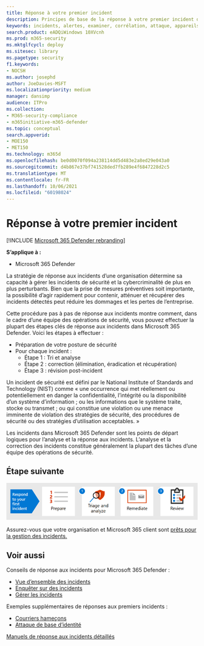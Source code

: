 ```yaml
---
title: Réponse à votre premier incident
description: Principes de base de la réponse à votre premier incident dans Microsoft 365 Defender.
keywords: incidents, alertes, examiner, corrélation, attaque, appareils, utilisateurs, identités, identité, boîte aux lettres, e-mail, 365, microsoft, m365, réponse aux incidents, cyber-attaque, auto-étude, montée en puissance, montée en puissance, intégration, répondeur d’incident
search.product: eADQiWindows 10XVcnh
ms.prod: m365-security
ms.mktglfcycl: deploy
ms.sitesec: library
ms.pagetype: security
f1.keywords:
- NOCSH
ms.author: josephd
author: JoeDavies-MSFT
ms.localizationpriority: medium
manager: dansimp
audience: ITPro
ms.collection:
- M365-security-compliance
- m365initiative-m365-defender
ms.topic: conceptual
search.appverid:
- MOE150
- MET150
ms.technology: m365d
ms.openlocfilehash: be0d0070f094a238114dd5d483e2a8ed29e043a0
ms.sourcegitcommit: d4b867e37bf741528ded7fb289e4f6847228d2c5
ms.translationtype: MT
ms.contentlocale: fr-FR
ms.lasthandoff: 10/06/2021
ms.locfileid: "60198024"
---
```

# <a name="responding-to-your-first-incident"></a>Réponse à votre premier incident

[!INCLUDE [Microsoft 365 Defender rebranding](../includes/microsoft-defender.md)]

**S’applique à :**
- Microsoft 365 Defender

La stratégie de réponse aux incidents d’une organisation détermine sa capacité à gérer les incidents de sécurité et la cybercriminalité de plus en plus perturbants. Bien que la prise de mesures préventives soit importante, la possibilité d’agir rapidement pour contenir, atténuer et récupérer des incidents détectés peut réduire les dommages et les pertes de l’entreprise.

Cette procédure pas à pas de réponse aux incidents montre comment, dans le cadre d’une équipe des opérations de sécurité, vous pouvez effectuer la plupart des étapes clés de réponse aux incidents dans Microsoft 365 Defender. Voici les étapes à effectuer :

- Préparation de votre posture de sécurité
- Pour chaque incident :
  - Étape 1 : Tri et analyse
  - Étape 2 : correction (élimination, éradication et récupération)
  - Étape 3 : révision post-incident

Un incident de sécurité est défini par le National Institute of Standards and Technology (NIST) comme « une occurrence qui met réellement ou potentiellement en danger la confidentialité, l’intégrité ou la disponibilité d’un système d’information ; ou les informations que le système traite, stocke ou transmet ; ou qui constitue une violation ou une menace imminente de violation des stratégies de sécurité, des procédures de sécurité ou des stratégies d’utilisation acceptables. »

Les incidents dans Microsoft 365 Defender sont les points de départ logiques pour l’analyse et la réponse aux incidents. L’analyse et la correction des incidents constitue généralement la plupart des tâches d’une équipe des opérations de sécurité.

## <a name="next-step"></a>Étape suivante

[![Préparez votre organisation et votre Microsoft 365 client.](../../media/first-incident-overview/first-incident-path.png)](first-incident-prepare.md)

Assurez-vous que votre organisation et Microsoft 365 client sont [prêts pour la gestion des incidents.](first-incident-prepare.md)

## <a name="see-also"></a>Voir aussi

Conseils de réponse aux incidents pour Microsoft 365 Defender :

- [Vue d’ensemble des incidents](incidents-overview.md)
- [Enquêter sur des incidents](investigate-incidents.md)
- [Gérer les incidents](manage-incidents.md)

Exemples supplémentaires de réponses aux premiers incidents :

- [Courriers hameçons](first-incident-path-phishing.md)
- [Attaque de base d’identité](first-incident-path-identity.md)

[Manuels de réponse aux incidents détaillés](/security/compass/incident-response-playbooks)


